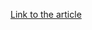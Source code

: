 [Link to the article](https://welivesecurity.com/2017/10/13/doublelocker-innovative-android-malware/)
